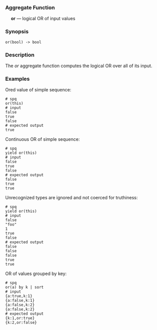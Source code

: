 ### Aggregate Function

&emsp; **or** &mdash; logical OR of input values

### Synopsis
```
or(bool) -> bool
```

### Description

The _or_ aggregate function computes the logical OR over all of its input.

### Examples

Ored value of simple sequence:
```mdtest-spq
# spq
or(this)
# input
false
true
false
# expected output
true
```

Continuous OR of simple sequence:
```mdtest-spq
# spq
yield or(this)
# input
false
true
false
# expected output
false
true
true
```

Unrecognized types are ignored and not coerced for truthiness:
```mdtest-spq
# spq
yield or(this)
# input
false
"foo"
1
true
false
# expected output
false
false
false
true
true
```

OR of values grouped by key:
```mdtest-spq
# spq
or(a) by k | sort
# input
{a:true,k:1}
{a:false,k:1}
{a:false,k:2}
{a:false,k:2}
# expected output
{k:1,or:true}
{k:2,or:false}
```
